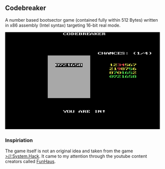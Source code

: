 ## Codebreaker
A number based bootsector game (contained fully within 512 Bytes) written in x86 assembly (Intel syntax) targeting 16-bit real mode.

![](codebreaker.png)

### Inspiriation
The game itself is not an original idea and taken from the game [>//:System.Hack](https://store.steampowered.com/app/557330/SystemHack/).
It came to my attention through the youtube content creators called [FunHaus](https://youtu.be/gqUL91_4rPg?t=256).
